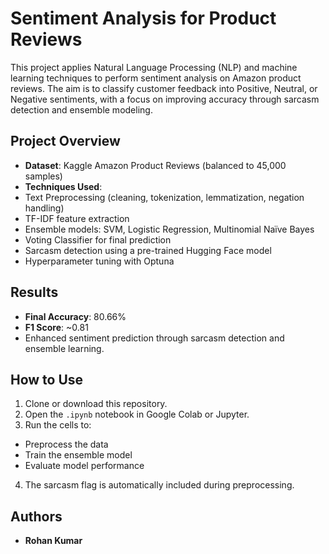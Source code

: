 # Sentiment Analysis for Product Reviews

This project applies Natural Language Processing (NLP) and machine learning techniques to perform sentiment analysis on Amazon product reviews. The aim is to classify customer feedback into Positive, Neutral, or Negative sentiments, with a focus on improving accuracy through sarcasm detection and ensemble modeling.

## Project Overview

- **Dataset**: Kaggle Amazon Product Reviews (balanced to 45,000 samples)
- **Techniques Used**:
- Text Preprocessing (cleaning, tokenization, lemmatization, negation handling)
- TF-IDF feature extraction
- Ensemble models: SVM, Logistic Regression, Multinomial Naïve Bayes
- Voting Classifier for final prediction
- Sarcasm detection using a pre-trained Hugging Face model
- Hyperparameter tuning with Optuna

## Results

- **Final Accuracy**: 80.66%
- **F1 Score**: ~0.81
- Enhanced sentiment prediction through sarcasm detection and ensemble learning.

## How to Use

1. Clone or download this repository.
2. Open the `.ipynb` notebook in Google Colab or Jupyter.
3. Run the cells to:
- Preprocess the data
- Train the ensemble model
- Evaluate model performance
4. The sarcasm flag is automatically included during preprocessing.
  
## Authors
- **Rohan Kumar**
